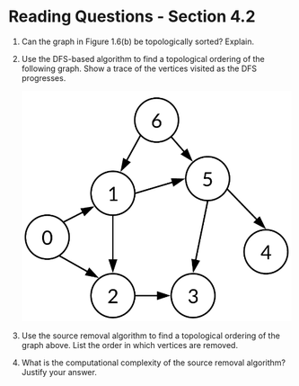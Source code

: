 # Reading Questions - Section 4.2

1. Can the graph in Figure 1.6(b) be topologically sorted? Explain.

2. Use the DFS-based algorithm to find a topological ordering of the following graph. Show a trace of the vertices visited as the DFS progresses.

   ![A graph with 7 vertices](imgs/dag-42.png)

3. Use the source removal algorithm to find a topological ordering of the graph above. List the order in which vertices are removed.

4. What is the computational complexity of the source removal algorithm? Justify your answer.

